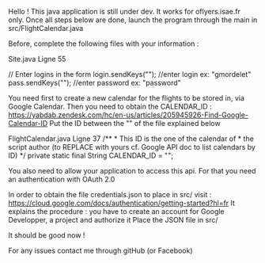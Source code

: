 Hello ! This java application is still under dev.
It works for oflyers.isae.fr only.
Once all steps below are done, launch the program through the main in src/FlightCalendar.java

Before, complete the following files with your information :

Site.java Ligne 55

// Enter logins in the form
            login.sendKeys(""); //enter login   ex: "gmordelet"
            pass.sendKeys(""); //enter password ex: "password"
	
You need first to create a new calendar for the flights to be stored in, via Google Calendar.
Then you need to obtain the CALENDAR_ID : https://yabdab.zendesk.com/hc/en-us/articles/205945926-Find-Google-Calendar-ID
Put the ID between the "" of the file explained below

FlightCalendar.java Ligne 37
/**
     * This ID is the one of the calendar of
     * the script author (to REPLACE with yours cf. Google API doc to list calendars by ID)
     */
private static final String CALENDAR_ID = "";

You also need to allow your application to access this api. For that you need an authentication with OAuth 2.0

In order to obtain the file credentials.json to place in src/ visit : https://cloud.google.com/docs/authentication/getting-started?hl=fr
It explains the procedure : you have to create an account for Google Developper, a project and authorize it
Place the JSON file in src/

It should be good now !

For any issues contact me through gitHub (or Facebook)